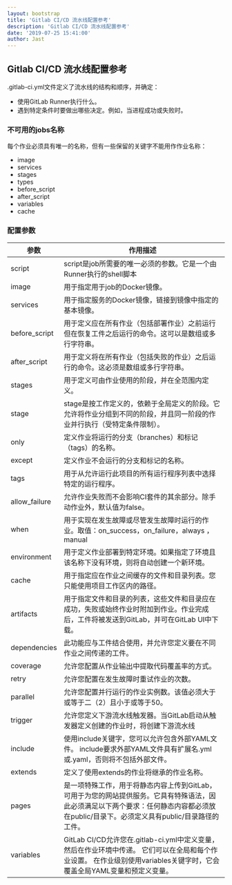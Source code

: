```yaml
---
layout: bootstrap
title: 'Gitlab CI/CD 流水线配置参考'
description: 'Gitlab CI/CD 流水线配置参考'
date: '2019-07-25 15:41:00'
author: Jast
---
```

## Gitlab CI/CD 流水线配置参考
.gitlab-ci.yml文件定义了流水线的结构和顺序，并确定：
- 使用GitLab Runner执行什么。
- 遇到特定条件时要做出哪些决定。例如，当进程成功或失败时。
### 不可用的jobs名称
每个作业必须具有唯一的名称，但有一些保留的关键字不能用作作业名称：
- image
- services
- stages
- types
- before_script
- after_script
- variables
- cache

### 配置参数
|参数|作用描述|
| ---- | ---- |
|script|script是job所需要的唯一必须的参数。它是一个由Runner执行的shell脚本|
|image|用于指定用于job的Docker镜像。|
|services|用于指定服务的Docker镜像，链接到镜像中指定的基本镜像。|
|before_script|用于定义应在所有作业（包括部署作业）之前运行但在恢复工件之后运行的命令。这可以是数组或多行字符串。|
|after_script|用于定义将在所有作业（包括失败的作业）之后运行的命令。这必须是数组或多行字符串。|
|stages|用于定义可由作业使用的阶段，并在全范围内定义。|
|stage|stage是按工作定义的，依赖于全局定义的阶段。它允许将作业分组到不同的阶段，并且同一阶段的作业并行执行（受特定条件限制）。|
|only|定义作业将运行的分支（branches）和标记（tags）的名称。|
|except|定义作业不会运行的分支和标记的名称。|
|tags|用于从允许运行此项目的所有运行程序列表中选择特定的运行程序。|
|allow_failure|允许作业失败而不会影响CI套件的其余部分。除手动作业外，默认值为false。|
|when|用于实现在发生故障或尽管发生故障时运行的作业。取值：on_success，on_failure，always ，manual |
|environment|用于定义作业部署到特定环境。如果指定了环境且该名称下没有环境，则将自动创建一个新环境。|
|cache|用于指定应在作业之间缓存的文件和目录列表。您只能使用项目工作区内的路径。|
|artifacts|用于指定文件和目录的列表，这些文件和目录应在成功，失败或始终作业时附加到作业。作业完成后，工件将被发送到GitLab，并可在GitLab UI中下载。|
|dependencies|此功能应与工件结合使用，并允许您定义要在不同作业之间传递的工件。|
|coverage|允许您配置从作业输出中提取代码覆盖率的方式。|
|retry|允许您配置在发生故障时重试作业的次数。|
|parallel|允许您配置并行运行的作业实例数。该值必须大于或等于二（2）且小于或等于50。|
|trigger|允许您定义下游流水线触发器。当GitLab启动从触发器定义创建的作业时，将创建下游流水线|
|include|使用include关键字，您可以允许包含外部YAML文件。 include要求外部YAML文件具有扩展名.yml或.yaml，否则将不包括外部文件。|
|extends|定义了使用extends的作业将继承的作业名称。|
|pages|是一项特殊工作，用于将静态内容上传到GitLab，可用于为您的网站提供服务。它具有特殊语法，因此必须满足以下两个要求：任何静态内容都必须放在public/目录下。必须定义具有public/目录路径的工件。|
|variables|GitLab CI/CD允许您在.gitlab-ci.yml中定义变量，然后在作业环境中传递。 它们可以在全局和每个作业设置。 在作业级别使用variables关键字时，它会覆盖全局YAML变量和预定义变量。|
